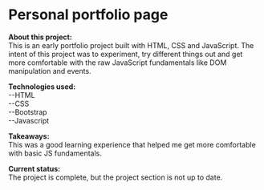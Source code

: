 # Personal portfolio page

<b>About this project:</b><br/> 
This is an early portfolio project built with HTML, CSS and JavaScript. The intent of this project was to experiment, try different things out and get more comfortable with the raw JavaScript fundamentals like DOM manipulation and events. 

<b>Technologies used:</b><br/> 
--HTML<br/>
--CSS<br/>
--Bootstrap<br/>
--Javascript<br/>

<b>Takeaways:</b><br/> 
This was a good learning experience that helped me get more comfortable with basic JS fundamentals.  

<b>Current status:</b><br/> 
The project is complete, but the project section is not up to date. 
